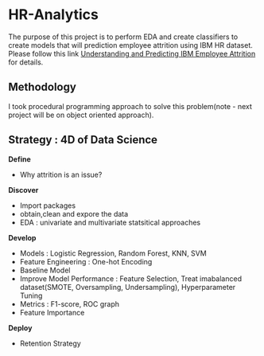 # HR-Analytics
The purpose of this project is to perform EDA and create classifiers to create models that will prediction employee attrition using IBM HR dataset. 
Please follow this link [Understanding and Predicting IBM Employee Attrition](https://github.com/min-tee/HR-Analytics/blob/main/HR_Analytics.ipynb) for details.

## Methodology
I took procedural programming approach to solve this problem(note - next project will be on object oriented approach).


## Strategy : 4D of Data Science 
**Define**
- Why attrition is an issue?

**Discover**
- Import packages
- obtain,clean and expore the data
- EDA : univariate and multivariate statsitical  approaches 

**Develop**
- Models : Logistic Regression, Random Forest, KNN, SVM
- Feature Engineering : One-hot Encoding
- Baseline Model
- Improve Model Performance : Feature Selection, Treat imabalanced dataset(SMOTE, Oversampling, Undersampling), Hyperparameter Tuning
- Metrics : F1-score, ROC graph
- Feature Importance

**Deploy**
- Retention Strategy

